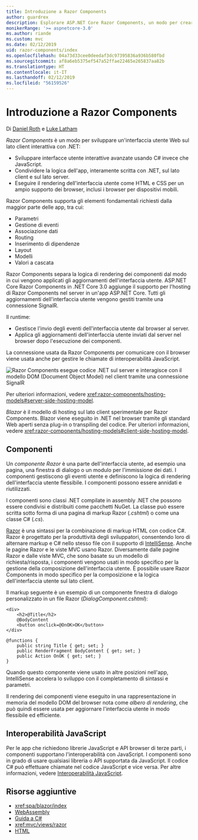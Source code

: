 ```yaml
---
title: Introduzione a Razor Components
author: guardrex
description: Esplorare ASP.NET Core Razor Components, un modo per creare un'interfaccia utente Web sul lato client interattiva con .NET in un'app ASP.NET Core.
monikerRange: '>= aspnetcore-3.0'
ms.author: riande
ms.custom: mvc
ms.date: 02/12/2019
uid: razor-components/index
ms.openlocfilehash: 04a73d33cee0deedaf3dc97395836a936b580fbd
ms.sourcegitcommit: af8a6eb5375ef547a52ffae22465e265837aa82b
ms.translationtype: HT
ms.contentlocale: it-IT
ms.lasthandoff: 02/12/2019
ms.locfileid: "56159526"
---
```

# <a name="introduction-to-razor-components"></a>Introduzione a Razor Components

Di [Daniel Roth](https://github.com/danroth27) e [Luke Latham](https://github.com/guardrex)

*Razor Components* è un modo per sviluppare un'interfaccia utente Web sul lato client interattiva con .NET:

* Sviluppare interfacce utente interattive avanzate usando C# invece che JavaScript.
* Condividere la logica dell'app, interamente scritta con .NET, sul lato client e sul lato server.
* Eseguire il rendering dell'interfaccia utente come HTML e CSS per un ampio supporto dei browser, inclusi i browser per dispositivi mobili.

Razor Components supporta gli elementi fondamentali richiesti dalla maggior parte delle app, tra cui:

* Parametri
* Gestione di eventi
* Associazione dati
* Routing
* Inserimento di dipendenze
* Layout
* Modelli
* Valori a cascata

Razor Components separa la logica di rendering dei componenti dal modo in cui vengono applicati gli aggiornamenti dell'interfaccia utente. ASP.NET Core Razor Components in .NET Core 3.0 aggiunge il supporto per l'hosting di Razor Components nel server in un'app ASP.NET Core. Tutti gli aggiornamenti dell'interfaccia utente vengono gestiti tramite una connessione SignalR.

Il runtime:

* Gestisce l'invio degli eventi dell'interfaccia utente dal browser al server.
* Applica gli aggiornamenti dell'interfaccia utente inviati dal server nel browser dopo l'esecuzione dei componenti.

La connessione usata da Razor Components per comunicare con il browser viene usata anche per gestire le chiamate di interoperabilità JavaScript.

![Razor Components esegue codice .NET sul server e interagisce con il modello DOM (Document Object Model) nel client tramite una connessione SignalR](index/_static/aspnet-core-razor-components.png)

Per ulteriori informazioni, vedere <xref:razor-components/hosting-models#server-side-hosting-model>.

*Blazor* è il modello di hosting sul lato client sperimentale per Razor Components. Blazor viene eseguito in .NET nel browser tramite gli standard Web aperti senza plug-in o transpiling del codice. Per ulteriori informazioni, vedere <xref:razor-components/hosting-models#client-side-hosting-model>.

## <a name="components"></a>Componenti

Un *componente Razor* è una parte dell'interfaccia utente, ad esempio una pagina, una finestra di dialogo o un modulo per l'immissione dei dati. I componenti gestiscono gli eventi utente e definiscono la logica di rendering dell'interfaccia utente flessibile. I componenti possono essere annidati e riutilizzati.

I componenti sono classi .NET compilate in assembly .NET che possono essere condivisi e distribuiti come pacchetti NuGet. La classe può essere scritta sotto forma di una pagina di markup Razor (*.cshtml*) o come una classe C# (*.cs*).

[Razor](xref:mvc/views/razor) è una sintassi per la combinazione di markup HTML con codice C#. Razor è progettato per la produttività degli sviluppatori, consentendo loro di alternare markup e C# nello stesso file con il supporto di [IntelliSense](/visualstudio/ide/using-intellisense). Anche le pagine Razor e le viste MVC usano Razor. Diversamente dalle pagine Razor e dalle viste MVC, che sono basate su un modello di richiesta/risposta, i componenti vengono usati in modo specifico per la gestione della composizione dell'interfaccia utente. È possibile usare Razor Components in modo specifico per la composizione e la logica dell'interfaccia utente sul lato client.

Il markup seguente è un esempio di un componente finestra di dialogo personalizzato in un file Razor (*DialogComponent.cshtml*):

```cshtml
<div>
    <h2>@Title</h2>
    @BodyContent
    <button onclick=@OnOK>OK</button>
</div>

@functions {
    public string Title { get; set; }
    public RenderFragment BodyContent { get; set; }
    public Action OnOK { get; set; }
}
```

Quando questo componente viene usato in altre posizioni nell'app, IntelliSense accelera lo sviluppo con il completamento di sintassi e parametri.

Il rendering dei componenti viene eseguito in una rappresentazione in memoria del modello DOM del browser nota come *albero di rendering*, che può quindi essere usata per aggiornare l'interfaccia utente in modo flessibile ed efficiente.

## <a name="javascript-interop"></a>Interoperabilità JavaScript

Per le app che richiedono librerie JavaScript e API browser di terze parti, i componenti supportano l'interoperabilità con JavaScript. I componenti sono in grado di usare qualsiasi libreria o API supportata da JavaScript. Il codice C# può effettuare chiamate nel codice JavaScript e vice versa. Per altre informazioni, vedere [Interoperabilità JavaScript](xref:razor-components/javascript-interop).

## <a name="additional-resources"></a>Risorse aggiuntive

* <xref:spa/blazor/index>
* [WebAssembly](http://webassembly.org/)
* [Guida a C#](/dotnet/csharp/)
* <xref:mvc/views/razor>
* [HTML](https://www.w3.org/html/)
